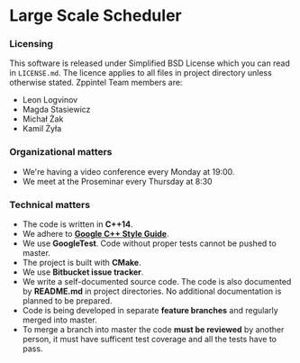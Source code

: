 # Large Scale Scheduler

### Licensing
This software is released under Simplified BSD License which you can read
in `LICENSE.md`. The licence applies to all files in project directory
unless otherwise stated. Zppintel Team members are:

* Leon Logvinov
* Magda Stasiewicz
* Michał Żak
* Kamil Żyła

### Organizational matters
* We're having a video conference every Monday at 19:00.
* We meet at the Proseminar every Thursday at 8:30

### Technical matters
* The code is written in __C++14__.
* We adhere to [__Google C++ Style Guide__](https://google-styleguide.googlecode.com/svn/trunk/cppguide.html).
* We use __GoogleTest__. Code without proper tests cannot be
  pushed to master.
* The project is built with __CMake__.
* We use __Bitbucket issue tracker__.
* We write a self-documented source code. The code is also documented
  by __README.md__ in project directories. No additional documentation
  is planned to be prepared.
* Code is being developed in separate __feature branches__ and regularly merged
  into master.
* To merge a branch into master the code __must be reviewed__ by another person,
  it must have sufficent test coverage and all the tests have to pass.
